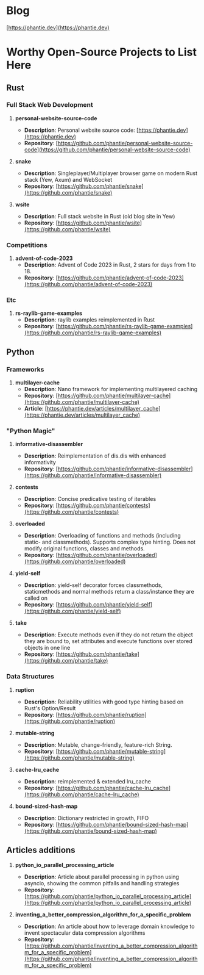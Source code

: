 # Blog

[https://phantie.dev](https://phantie.dev)

# Worthy Open-Source Projects to List Here

## Rust

### Full Stack Web Development

1. **personal-website-source-code**  
   - **Description**: Personal website source code: [https://phantie.dev](https://phantie.dev)  
   - **Repository**: [https://github.com/phantie/personal-website-source-code](https://github.com/phantie/personal-website-source-code)

2. **snake**  
   - **Description**: Singleplayer/Multiplayer browser game on modern Rust stack (Yew, Axum) and WebSocket
   - **Repository**: [https://github.com/phantie/snake](https://github.com/phantie/snake)

3. **wsite**  
   - **Description**: Full stack website in Rust (old blog site in Yew)  
   - **Repository**: [https://github.com/phantie/wsite](https://github.com/phantie/wsite)

### Competitions

1. **advent-of-code-2023**  
   - **Description**: Advent of Code 2023 in Rust, 2 stars for days from 1 to 18.  
   - **Repository**: [https://github.com/phantie/advent-of-code-2023](https://github.com/phantie/advent-of-code-2023)

### Etc

<!--- 1. **ow_matchmaking_queue**  
   - **Description**: Implementation of a matchmaking queue  
   - **Repository**: [https://github.com/phantie/ow_matchmaking_queue](https://github.com/phantie/ow_matchmaking_queue)

2. **con**  
   - **Description**: Exploratory project, with aim to define limits of using semantic connections between objects in systems.  
   - **Repository**: [https://github.com/phantie/con](https://github.com/phantie/con)
-->

1. **rs-raylib-game-examples**  
   - **Description**: raylib examples reimplemented in Rust  
   - **Repository**: [https://github.com/phantie/rs-raylib-game-examples](https://github.com/phantie/rs-raylib-game-examples)

## Python

### Frameworks

1. **multilayer-cache**  
   - **Description**: Nano framework for implementing multilayered caching  
   - **Repository**: [https://github.com/phantie/multilayer-cache](https://github.com/phantie/multilayer-cache)
   - **Article**: [https://phantie.dev/articles/multilayer_cache](https://phantie.dev/articles/multilayer_cache)

### "Python Magic"

1. **informative-disassembler**  
   - **Description**: Reimplementation of dis.dis with enhanced informativity  
   - **Repository**: [https://github.com/phantie/informative-disassembler](https://github.com/phantie/informative-disassembler)

2. **contests**  
   - **Description**: Concise predicative testing of iterables  
   - **Repository**: [https://github.com/phantie/contests](https://github.com/phantie/contests)

3. **overloaded**  
   - **Description**: Overloading of functions and methods (including static- and classmethods). Supports complex type hinting. Does not modify original functions, classes and methods.  
   - **Repository**: [https://github.com/phantie/overloaded](https://github.com/phantie/overloaded)

4. **yield-self**  
   - **Description**: yield-self decorator forces classmethods, staticmethods and normal methods return a class/instance they are called on  
   - **Repository**: [https://github.com/phantie/yield-self](https://github.com/phantie/yield-self)

5. **take**  
   - **Description**: Execute methods even if they do not return the object they are bound to, set attributes and execute functions over stored objects in one line  
   - **Repository**: [https://github.com/phantie/take](https://github.com/phantie/take)

### Data Structures

1. **ruption**  
   - **Description**: Reliability utilities with good type hinting based on Rust's Option/Result  
   - **Repository**: [https://github.com/phantie/ruption](https://github.com/phantie/ruption)

2. **mutable-string**  
   - **Description**: Mutable, change-friendly, feature-rich String.  
   - **Repository**: [https://github.com/phantie/mutable-string](https://github.com/phantie/mutable-string)

3. **cache-lru_cache**  
   - **Description**: reimplemented & extended lru_cache  
   - **Repository**: [https://github.com/phantie/cache-lru_cache](https://github.com/phantie/cache-lru_cache)

4. **bound-sized-hash-map**  
   - **Description**: Dictionary restricted in growth, FIFO  
   - **Repository**: [https://github.com/phantie/bound-sized-hash-map](https://github.com/phantie/bound-sized-hash-map)

## Articles additions

1. **python_io_parallel_processing_article**  
   - **Description**: Article about parallel processing in python using asyncio, showing the common pitfalls and handling strategies  
   - **Repository**: [https://github.com/phantie/python_io_parallel_processing_article](https://github.com/phantie/python_io_parallel_processing_article)

2. **inventing_a_better_compression_algorithm_for_a_specific_problem**
   - **Description**: An article about how to leverage domain knowledge to invent spectacular data compression algorithms
   - **Repository**: [https://github.com/phantie/inventing_a_better_compression_algorithm_for_a_specific_problem](https://github.com/phantie/inventing_a_better_compression_algorithm_for_a_specific_problem)

